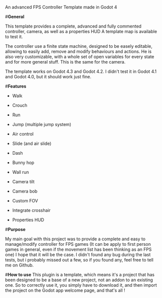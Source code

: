 An advanced FPS Controller Template made in Godot 4

#**General**

This template provides a complete, advanced and fully commented controller, camera, as well as a properties HUD
A template map is available to test it.

The controller use a finite state machine, designed to be easely editable, allowing to easily add, remove and modify behaviours and actions.
He is also very customizable, with a whole set of open variables for every state and for more general stuff. This is the same for the camera.

The template works on Godot 4.3 and Godot 4.2.
I didn't test it in Godot 4.1 and Godot 4.0, but it should work just fine.

#**Features**

 - Walk
 - Crouch
 - Run
 - Jump (multiple jump system)
 - Air control
 - Slide (and air slide)
 - Dash
 - Bunny hop
 - Wall run

 - Camera tilt
 - Camera bob
 - Custom FOV
  
 - Integrate crosshair
 - Properties HUD

#**Purpose**

My main goal with this project was to provide a complete and easy to manage/modify controller for FPS games (It can be apply to first person games in general, even if the movement list has been thinking as an FPS one)
I hope that it will be the case.
I didn't found any bug during the last tests, but i probably missed out a few, so if you found any, feel free to tell me on Github.

#**How to use**
This plugin is a template, which means it's a project that has been designed to be a base of a new project, not an addon to an existing one.
So to correctly use it, you simply have to download it, and then import the project on the Godot app welcome page, and that's all !
 
 
